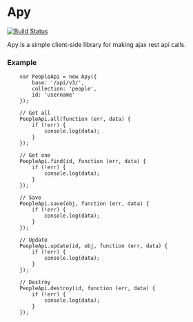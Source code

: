# Apy

[![Build Status](https://travis-ci.org/goschevski/apy.svg?branch=master)](https://travis-ci.org/goschevski/apy)

Apy is a simple client-side library for making ajax rest api calls.

### Example

```
    var PeopleApi = new Apy({
        base: '/api/v3/',
        collection: 'people',
        id: 'username'
    });

    // Get all
    PeopleApi.all(function (err, data) {
        if (!err) {
            console.log(data);
        }
    });

    // Get one
    PeopleApi.find(id, function (err, data) {
        if (!err) {
            console.log(data);
        }
    });

    // Save
    PeopleApi.save(obj, function (err, data) {
        if (!err) {
            console.log(data);
        }
    });

    // Update
    PeopleApi.update(id, obj, function (err, data) {
        if (!err) {
            console.log(data);
        }
    });

    // Destroy
    PeopleApi.destroy(id, function (err, data) {
        if (!err) {
            console.log(data);
        }
    });
```